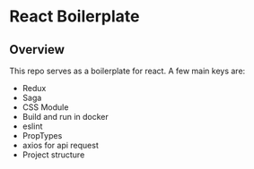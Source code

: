 # React Boilerplate

## Overview
This repo serves as a boilerplate for react. A few main keys are:
- Redux
- Saga
- CSS Module
- Build and run in docker
- eslint
- PropTypes
- axios for api request
- Project structure
```
        
```